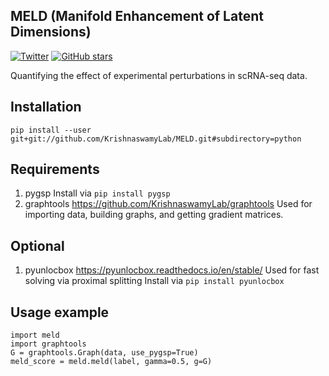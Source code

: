 ## MELD (Manifold Enhancement of Latent Dimensions)


[![Twitter](https://img.shields.io/twitter/follow/KrishnaswamyLab.svg?style=social&label=Follow)](https://twitter.com/KrishnaswamyLab)
[![GitHub stars](https://img.shields.io/github/stars/KrishnaswamyLab/scprep.svg?style=social&label=Stars)](https://github.com/KrishnaswamyLab/MELD/)

Quantifying the effect of experimental perturbations in scRNA-seq data.

## Installation

```
pip install --user git+git://github.com/KrishnaswamyLab/MELD.git#subdirectory=python
```

Requirements
------------
1. pygsp
	Install via
	`pip install pygsp`
2. graphtools
	https://github.com/KrishnaswamyLab/graphtools
	Used for importing data, building graphs, and getting gradient matrices.


Optional
--------

1. pyunlocbox
	https://pyunlocbox.readthedocs.io/en/stable/
	Used for fast solving via proximal splitting
	Install via
	`pip install pyunlocbox`


Usage example
-------------

```
import meld
import graphtools
G = graphtools.Graph(data, use_pygsp=True)
meld_score = meld.meld(label, gamma=0.5, g=G)
```
